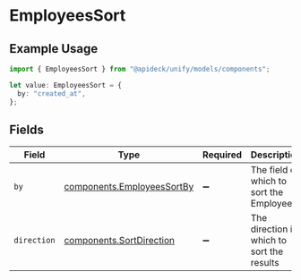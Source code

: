 # EmployeesSort

## Example Usage

```typescript
import { EmployeesSort } from "@apideck/unify/models/components";

let value: EmployeesSort = {
  by: "created_at",
};
```

## Fields

| Field                                                                    | Type                                                                     | Required                                                                 | Description                                                              | Example                                                                  |
| ------------------------------------------------------------------------ | ------------------------------------------------------------------------ | ------------------------------------------------------------------------ | ------------------------------------------------------------------------ | ------------------------------------------------------------------------ |
| `by`                                                                     | [components.EmployeesSortBy](../../models/components/employeessortby.md) | :heavy_minus_sign:                                                       | The field on which to sort the Employees                                 | created_at                                                               |
| `direction`                                                              | [components.SortDirection](../../models/components/sortdirection.md)     | :heavy_minus_sign:                                                       | The direction in which to sort the results                               |                                                                          |